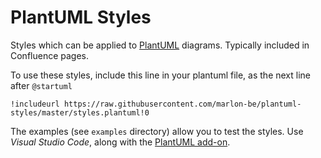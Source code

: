 # PlantUML Styles
Styles which can be applied to [PlantUML](http://plantuml.com/) diagrams. Typically included in Confluence pages.

To use these styles, include this line in your plantuml file, as the next line after `@startuml`

`!includeurl https://raw.githubusercontent.com/marlon-be/plantuml-styles/master/styles.plantuml!0`

The examples (see `examples` directory) allow you to test the styles. Use *Visual Studio Code*, along with the [PlantUML add-on](https://marketplace.visualstudio.com/items?itemName=jebbs.plantuml).